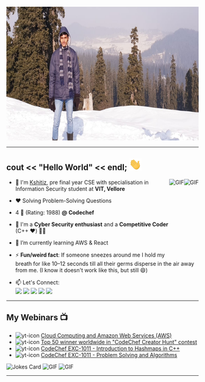 <img src="https://github.com/Kshitizv05/Kshitizv05/blob/main/image.png" height="350px" width="950px"> <br>

<hr>

## cout << "Hello World" << endl;  <img src="https://github.com/Kshitizv05/Kshitizv05/blob/main/hi_gif.gif" width="32px">
<!--
**Kshitizv05/Kshitizv05** is a ✨ _special_ ✨ repository because its `README.md` (this file) appears on your GitHub profile.
-->

<img align="right" alt="GIF" height="200px" src="https://media.giphy.com/media/du3J3cXyzhj75IOgvA/giphy.gif" />
<img align="right" alt="GIF" height="200px" src="https://media.giphy.com/media/fAnzw6YK33jMwzp5wp/giphy.gif" />


- :school: I'm [Kshitiz](https://www.linkedin.com/in/kshitiz-verma05/), pre final year CSE with specialisation in Information Security student at <b>VIT, Vellore</b>

- ❤️ Solving Problem-Solving Questions

- 4 :star2: (Rating: 1988) **@ Codechef**

- 🤟 I'm a **Cyber Security enthusiast** and a **Competitive Coder** (C++ ❤️) 👨‍💻

- :seedling: I’m currently learning AWS & React

- ⚡ **Fun/weird fact**: If someone sneezes around me I hold my breath for like 10–12 seconds till all their germs disperse in the air away from me. (I know it doesn't work like this, but still :smile:)

- 📫 Let's Connect: 
 [<br><img src="https://img.icons8.com/color/48/000000/linkedin.png" width="3.5%"/>](https://www.linkedin.com/in/kshitiz-verma05/)
 [<img src="https://img.icons8.com/fluent/48/000000/instagram-new.png" width="3.5%"/>](https://www.instagram.com/yeah_thatboy/)
 [<img src="https://img.icons8.com/color/48/000000/facebook.png" width="3.5%"/>](https://www.facebook.com/kshitiz.verma.984/)
 [<img src="https://img.icons8.com/color/48/000000/snapchat.png" width="3.5%"/>](https://www.snapchat.com/add/kshitizv5)
 <a href="mailto:vermakshitiz933@gmail.com"> <img src="https://img.icons8.com/fluent/48/000000/gmail.png" width="3.5%"/> </a>

<hr>

## My Webinars :tv: 
- <img src="https://i.ibb.co/GJMq5Jb/yt-icon.png" alt="yt-icon" border="0"> [Cloud Computing and Amazon Web Services (AWS)](https://www.youtube.com/watch?v=fcbx46-98KI)
- <img src="https://i.ibb.co/GJMq5Jb/yt-icon.png" alt="yt-icon" border="0"> [Top 50 winner worldwide in "CodeChef Creator Hunt" contest](https://www.youtube.com/watch?v=3JgExj9pDIo&t=695s)
- <img src="https://i.ibb.co/GJMq5Jb/yt-icon.png" alt="yt-icon" border="0"> [CodeChef EXC-1011 - Introduction to Hashmaps in C++](https://www.youtube.com/watch?v=-Fz7Mfo5eiE&t=1985s)
- <img src="https://i.ibb.co/GJMq5Jb/yt-icon.png" alt="yt-icon" border="0"> [CodeChef EXC-1011 - Problem Solving and Algorithms](https://www.youtube.com/watch?v=DqgolM9YVN0&list=PLKxHrGVfoXt5RmiyM-fPEczPfjw5ZpcUM&index=1&t=4s
)
 
![Jokes Card](https://readme-jokes.vercel.app/api) 
<img alt="GIF" height="150px" src="https://media.giphy.com/media/RvnTYlyksGLdjNR1KA/giphy.gif" />
<img alt="GIF" height="200px" src="https://media.giphy.com/media/FPbnShq1h1IS5FQyPD/giphy.gif" />

<hr>

<!--
Here are some ideas to get you started:

- 🔭 I’m currently working on ...
- 🌱 I’m currently learning ...
- 👯 I’m looking to collaborate on ...
- 🤔 I’m looking for help with ...
- 💬 Ask me about ...
- 📫 How to reach me: ...
- 😄 Pronouns: ...
- ⚡ Fun fact: ...
-->
